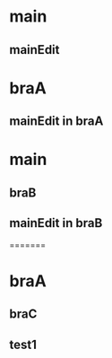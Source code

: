 


# main
## mainEdit

# braA

## mainEdit in braA

# main

## braB

## mainEdit in braB

=======
# braA
## braC


## test1

